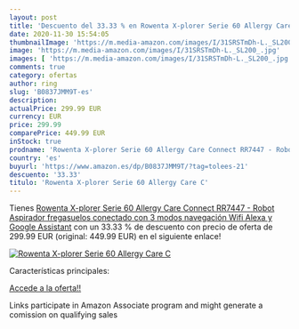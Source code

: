 ```yaml
---
layout: post
title: 'Descuento del 33.33 % en Rowenta X-plorer Serie 60 Allergy Care C'
date: 2020-11-30 15:54:05
thumbnailImage: 'https://m.media-amazon.com/images/I/31SRSTmDh-L._SL200_.jpg'
image: 'https://m.media-amazon.com/images/I/31SRSTmDh-L._SL200_.jpg'
images: [ 'https://m.media-amazon.com/images/I/31SRSTmDh-L._SL200_.jpg' ]
comments: true
category: ofertas
author: ring
slug: 'B0837JMM9T-es'
description:
actualPrice: 299.99 EUR
currency: EUR
price: 299.99
comparePrice: 449.99 EUR
inStock: true
prodname: 'Rowenta X-plorer Serie 60 Allergy Care Connect RR7447 - Robot Aspirador fregasuelos  conectado con 3 modos navegación  Wifi  Alexa y Google Assistant'
country: 'es'
buyurl: 'https://www.amazon.es/dp/B0837JMM9T/?tag=tolees-21'
descuento: '33.33'
titulo: 'Rowenta X-plorer Serie 60 Allergy Care C'
---
```


Tienes [Rowenta X-plorer Serie 60 Allergy Care Connect RR7447 - Robot Aspirador fregasuelos  conectado con 3 modos navegación  Wifi  Alexa y Google Assistant](https://www.amazon.es/dp/B0837JMM9T/?tag=tolees-21) con un 33.33 % de descuento con precio de oferta de 299.99 EUR (original: 449.99 EUR) en el siguiente enlace!

[![Rowenta X-plorer Serie 60 Allergy Care C](https://m.media-amazon.com/images/I/31SRSTmDh-L._SL200_.jpg)](https://www.amazon.es/dp/B0837JMM9T/?tag=tolees-21)

Características principales:


[Accede a la oferta!!](https://www.amazon.es/dp/B0837JMM9T/?tag=tolees-21)

Links participate in Amazon Associate program and might generate a comission on qualifying sales


